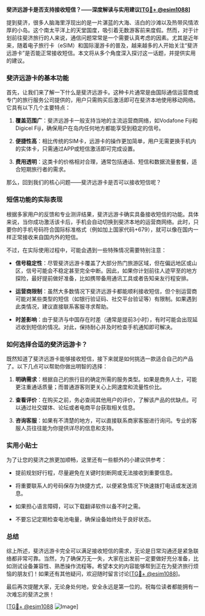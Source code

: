 **斐济远游卡是否支持接收短信？——深度解读与实用建议[[TG💪+ @esim1088](https://t.me/s/esim1088)]**

提到斐济，很多人脑海里浮现出的是一片湛蓝的大海、洁白的沙滩以及热带风情浓厚的小岛。这个南太平洋上的天堂国度，吸引着无数游客前来度假。然而，对于计划前往斐济旅行的人来说，通信问题常常是一个需要认真考虑的因素。尤其是近年来，随着电子旅行卡（eSIM）和国际漫游卡的普及，越来越多的人开始关注“斐济远游卡”是否能正常接收短信。本文将从多个角度深入探讨这一话题，并提供实用的建议。

### 斐济远游卡的基本功能

首先，让我们来了解一下什么是斐济远游卡。这种卡片通常是由国际通信运营商或专门的旅行服务公司提供的，用户只需购买后激活即可在斐济本地使用移动网络。它具有以下几个主要特点：

1. **覆盖范围广**：斐济远游卡一般支持当地的主流运营商网络，如Vodafone Fiji和Digicel Fiji，确保用户在岛内任何地方都能享受到稳定的信号。
   
2. **便捷性高**：相比传统的SIM卡，远游卡的操作更加简单，用户无需更换手机内的实体卡，只需通过APP或短信激活即可完成设置。

3. **费用透明**：这类卡的价格相对合理，通常包括通话、短信和数据流量套餐，适合短期旅行者的需求。

那么，回到我们的核心问题——斐济远游卡是否可以接收短信呢？

### 短信功能的实际表现

根据多家用户的反馈和专业测评结果，斐济远游卡确实具备接收短信的功能。具体来说，当你成功激活该卡后，手机会自动切换到斐济本地的运营商网络。此时，只要你的手机号码符合国际标准格式（例如加上国家代码+679），就可以像在国内一样正常接收来自国内外的短信。

不过，在实际使用过程中，可能会遇到一些特殊情况需要特别注意：

- **信号稳定性**：尽管斐济远游卡覆盖了大部分热门旅游区域，但在偏远地区或山区，信号可能会不稳定甚至完全中断。因此，如果你计划前往人迹罕至的地方探险，最好提前做好准备，比如携带备用通讯工具或者告知亲友行程安排。

- **运营商限制**：虽然大多数情况下斐济远游卡都能顺利接收短信，但个别运营商可能对某些类型的短信（如银行验证码、社交平台验证等）有限制。如果遇到此类情况，建议直接联系客服寻求帮助。

- **时差影响**：由于斐济与中国存在时差（通常是提前3小时），有时可能会出现延迟收到短信的情况。对此，保持耐心并及时检查手机通知即可解决。

### 如何选择合适的斐济远游卡？

既然知道了斐济远游卡能够接收短信，接下来就是如何挑选一款适合自己的产品了。以下几点可以帮助你做出明智的选择：

1. **明确需求**：根据自己的旅行目的确定所需的服务类型。如果是商务人士，可能更注重通话质量；而普通游客则更关心上网速度和流量性价比。

2. **查看评价**：在购买之前，务必查阅其他用户的评价，了解该产品的优缺点。可以通过社交媒体、论坛或者电商平台获取相关信息。

3. **咨询客服**：如果有不清楚的地方，可以直接联系商家客服进行询问。专业的客服人员往往能为你提供详尽的信息和支持。

### 实用小贴士

为了让您的斐济之旅更加顺畅，这里还有一些额外的小建议供参考：

- 提前规划好行程，尽量避免在关键时刻断网或无法接收到重要信息。
  
- 将重要联系人的号码保存为快捷方式，以便紧急情况下快速拨打电话或发送消息。

- 如果担心语言障碍，可以下载翻译软件以备不时之需。

- 不要忘记定期检查电池电量，确保设备始终处于良好状态。

### 总结

综上所述，斐济远游卡完全可以满足接收短信的需求，无论是日常沟通还是紧急联络都非常可靠。当然，为了确保万无一失，大家在出发前一定要做好充分准备，比如测试设备兼容性、熟悉操作流程等。希望本文的内容能够帮到正在为斐济旅行烦恼的朋友们！如果还有其他疑问，欢迎随时留言讨论[[TG💪+ @esim1088](https://t.me/s/esim1088)]。

最后再次提醒大家，无论身处何地，安全永远是第一位的。祝每位读者都能拥有一次难忘的斐济之旅！

[[TG💪+ @esim1088](https://t.me/s/esim1088) ![Image](https://i.postimg.cc/4NQfJmqS/Snipaste-2025-05-13-00-14-12.png)]